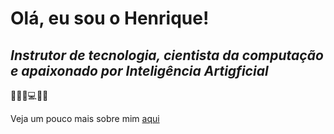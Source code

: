 # Olá, eu sou o Henrique!
## _Instrutor de tecnologia, cientista da computação e apaixonado por Inteligência Artigficial_ 
🤖👨‍💻💻👨‍🏫

Veja um pouco mais sobre mim [aqui](https://riccihenrique.github.io/)

<!--
**riccihenrique/riccihenrique** is a ✨ _special_ ✨ repository because its `README.md` (this file) appears on your GitHub profile.

Here are some ideas to get you started:

- 🔭 I’m currently working on ...
- 🌱 I’m currently learning ...
- 👯 I’m looking to collaborate on ...
- 🤔 I’m looking for help with ...
- 💬 Ask me about ...
- 📫 How to reach me: ...
- 😄 Pronouns: ...
- ⚡ Fun fact: ...
-->
